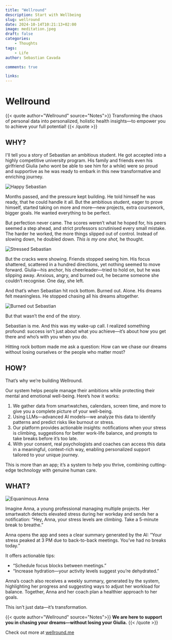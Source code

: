 ```yaml
---
title: "Wellround"
description: Start with Wellbeing
slug: wellround
date: 2024-10-14T10:21:13+02:00
image: meditation.jpeg
draft: false
categories:
    - Thoughts
tags:
    - Life
author: Sebastian Cavada

comments: true

links:
---
```


# Wellround

{{< quote author="Wellround" source="Notes">}}
Transforming the chaos of personal data into personalized, holistic health insights—to empower you to achieve your full potential!
{{< /quote >}}

<!-- This is the motto of Wellround. This is our north star. And now if you wish to follow along, I will bring you to the beginning of our Journey, navigating towards the north star.

## Start with why.

Every adventure starts with a desire, a burning spirit of search. Curiosity and knowledge power the engine of our ever working mind, but sometimes the sources of energy come less and so does our motivation. Our grit is tested, and in these moments of doubt the world seems to be untractable and we fall. 

I am sure every single reader of this passage would have felt this, it is not only my feeling, but rather an alarming statistics. Sooner or later that might happen, and too often such minima of one's life, might be fatal. This is our main motivation for building. This moves progress in our code and plans. It started as a personal journey, that we felt on our skin. We were able to get back up and we learned to "tryfall". We have been lucky and we want to transform our luck into a actionable value for as many people as we can reach. This is why Wellround was founded.
We know that each one of us is unique and irreplaceable, precious. Because of this our philosophy is based on the assumption that everyone experiences and reacts to life in uncountable many different ways. It is quite impossible to cover every scenario and every possibility with traditional technology, but with the rise of smartwatches, IoT, and Large Language Models, the problem becomes very much more tractable.

## How?

This new technologies that are enabling this new AI revolution are the core of the solution we are proposing. By leveraging the chaos of data that everyone of us produce, we will give recommendations and actionable insights on what people can do. We will not only use data from a single source, but we are going to correlate datapoints from as many sources as possible. Even if now the sources seems not enough, the future is going to be exponential and the only limit we see is the sky. So stick with us and learn together with us what limitless really means.

## What?

This is the simplest of the three points. Again it will be like magic. You will not be bothered by settings here or useless notifications. No nothing like that, forget all your previous experiences. Wellround will become an extension of your body, a digital twin where you can reliably get advices, help and improve to achieve your full potential. So far we only talked about technology, but we know that ultimately we are social beings, and we want also to revert the trend of people going online to solve their problems. This is why we are creating communities on our application to support meetings and activities offline as much as possible. Because in the end "No *human* is an Island".

## Action, action, so what do I do?
If you read so far, you have done the first step to achieve your full potential, congratulations 🎉. If are already embarked in your journey, I wish you all the best, 
might you achieve it in the end. If you are curious to try out our roadmap and copilot for the journey, download our app, is FREE at [www.wellround.me](www.wellround.me) -->


## WHY?

I'll tell you a story of Sebastian an ambitious student. He got accepted into a highly competitive university program. His family and friends even his girlfriend Giulia (who wont be able to see him for a while) were so proud and supportive as he was ready to embark in this new transformative and enriching journey. 

![Happy Sebastian](00.jpeg)

Months passed, and the pressure kept building. He told himself he was ready, that he could handle it all. But the ambitious student, eager to prove himself, started taking on more and more—new projects, extra coursework, bigger goals. He wanted everything to be perfect.

But perfection never came. The scores weren’t what he hoped for, his peers seemed a step ahead, and strict professors scrutinised every small mistake. The harder he worked, the more things slipped out of control. Instead of slowing down, he doubled down. _This is my one shot,_ he thought.

![Stressed Sebastian](04.jpeg)

But the cracks were showing. Friends stopped seeing him. His focus shattered, scattered in a hundred directions, yet nothing seemed to move forward. Giulia—his anchor, his cheerleader—tried to hold on, but he was slipping away. Anxious, angry, and burned out, he became someone she couldn’t recognise. One day, she left.

And that’s when Sebastian hit rock bottom. Burned out. Alone. His dreams felt meaningless. He stopped chasing all his dreams altogether.

![Burned out Sebastian](01.jpeg)

But that wasn’t the end of the story.

Sebastian is me. And this was my wake-up call. I realized something profound: success isn’t just about what you achieve—it’s about how you get there and who’s with you when you do.

Hitting rock bottom made me ask a question: How can we chase our dreams without losing ourselves or the people who matter most?

## HOW?

That’s why we’re building Wellround.

Our system helps people manage their ambitions while protecting their mental and emotional well-being. Here’s how it works:

1. We gather data from smartwatches, calendars, screen time, and more to give you a complete picture of your well-being.
2. Using LLMs—advanced AI models—we analyze this data to identify patterns and predict risks like burnout or stress.
3. Our platform provides actionable insights: notifications when your stress is climbing, suggestions for better work-life balance, and prompts to take breaks before it’s too late.
4. With your consent, real psychologists and coaches can access this data in a meaningful, context-rich way, enabling personalized support tailored to your unique journey.

This is more than an app; it’s a system to help you thrive, combining cutting-edge technology with genuine human care.

## WHAT?

![Equanimous Anna](02.jpeg)


Imagine Anna, a young professional managing multiple projects. Her smartwatch detects elevated stress during her workday and sends her a notification:
“Hey, Anna, your stress levels are climbing. Take a 5-minute break to breathe.”

Anna opens the app and sees a clear summary generated by the AI:
“Your stress peaked at 3 PM due to back-to-back meetings. You’ve had no breaks today.”

It offers actionable tips:

- “Schedule focus blocks between meetings.”
- “Increase hydration—your activity levels suggest you’re dehydrated.”

Anna’s coach also receives a weekly summary, generated by the system, highlighting her progress and suggesting ways to adjust her workload for balance. Together, Anna and her coach plan a healthier approach to her goals.

This isn’t just data—it’s transformation.

{{< quote author="Wellround" source="Notes">}}
**We are here to support you in chasing your dreams—without losing your Giulia.**
{{< /quote >}}

Check out more at [wellround.me](https://www.wellround.me)
